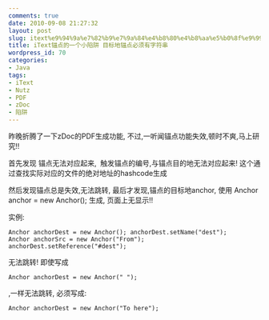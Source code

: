 ```yaml
---
comments: true
date: 2010-09-08 21:27:32
layout: post
slug: itext%e9%94%9a%e7%82%b9%e7%9a%84%e4%b8%80%e4%b8%aa%e5%b0%8f%e9%99%b7%e9%98%b1-%e7%9b%ae%e6%a0%87%e5%9c%b0%e9%94%9a%e7%82%b9%e5%bf%85%e9%a1%bb%e6%9c%89%e5%ad%97%e7%ac%a6%e4%b8%b2
title: iText锚点的一个小陷阱 目标地锚点必须有字符串
wordpress_id: 70
categories:
- Java
tags:
- iText
- Nutz
- PDF
- zDoc
- 陷阱
---
```


昨晚折腾了一下zDoc的PDF生成功能, 不过,一听闻锚点功能失效,顿时不爽,马上研究!!

首先发现 锚点无法对应起来,  触发锚点的编号,与锚点目的地无法对应起来! 这个通过查找实际对应的文件的绝对地址的hashcode生成

然后发现锚点总是失效,无法跳转, 最后才发现,锚点的目标地anchor, 使用 Anchor anchor = new Anchor(); 生成, 页面上无显示!!

实例:

    
    
    Anchor anchorDest = new Anchor(); anchorDest.setName("dest");
    Anchor anchorSrc = new Anchor("From"); anchorDest.setReference("#dest");
    


无法跳转! 即使写成 

    
    
    Anchor anchorDest = new Anchor(" ");
    


,一样无法跳转, 必须写成:

    
    
    Anchor anchorDest = new Anchor("To here");
    
